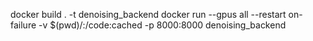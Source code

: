 docker build . -t denoising_backend
docker run --gpus all --restart on-failure -v $(pwd)/:/code:cached -p 8000:8000 denoising_backend 

